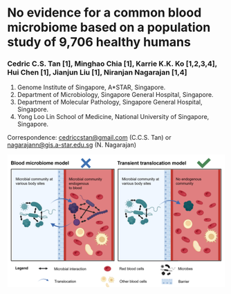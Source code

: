 # No evidence for a common blood microbiome based on a population study of 9,706 healthy humans
### Cedric C.S. Tan [1], Minghao Chia [1], Karrie K.K. Ko [1,2,3,4], Hui Chen [1], Jianjun Liu [1], Niranjan Nagarajan [1,4]
1.	Genome Institute of Singapore, A*STAR, Singapore.
2.	Department of Microbiology, Singapore General Hospital, Singapore.
3.	Department of Molecular Pathology, Singapore General Hospital, Singapore.
4.	Yong Loo Lin School of Medicine, National University of Singapore, Singapore.

Correspondence: cedriccstan@gmail.com (C.C.S. Tan) or nagarajann@gis.a-star.edu.sg (N. Nagarajan)

![Models of microbes in blood](results/blood_models_annotated.png)
